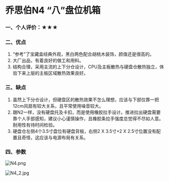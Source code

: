 # 乔思伯N4 “八”盘位机箱

### 一、个人评价：★★★

### 二、优点

1. “参考”了宝藏盒经典外观，黑白两色配合胡桃木装饰，颜值还是很高的。
2. 大厂出品，有着良好的做工和用料。
3. 结构合理，采用主流的上下分仓设计，CPU及主板散热与硬盘仓散热独立，体验下来上层的主板区域散热效果良好。

### 三、缺点

1. 虽然上下分仓设计，但硬盘区的散热效果不怎么理想，应该与下部仅靠一把12cm风扇有较大关系，且平常使用噪音较大。
2. 跟N2一样，没有硬盘托及卡扣，而是使用橡胶拉手设计。推进拉出硬盘需要靠个人手部感知，建议小心谨慎操作，且橡胶条拉手强度总觉得不尽如人意。耐用性有待时间检验。
3. 硬盘仓左侧4个3.5寸盘位有硬盘背板，右侧2 X 3.5寸+2 X 2.5寸位置没有配置且奇怪，这应该与电源布局有关系。

### 四、参数

![N4.png](https://pic.nas-u.top/995289636.png)

![N4_2.jpg](https://pic.nas-u.top/2205574670.jpg.jpeg)